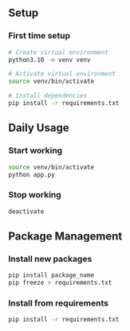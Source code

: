 
## Setup

### First time setup

```bash
# Create virtual environment
python3.10 -m venv venv

# Activate virtual environment
source venv/bin/activate

# Install dependencies
pip install -r requirements.txt
```

## Daily Usage

### Start working
```bash
source venv/bin/activate
python app.py
```

### Stop working
```bash
deactivate
```

## Package Management

### Install new packages
```bash
pip install package_name
pip freeze > requirements.txt
```

### Install from requirements
```bash
pip install -r requirements.txt
```